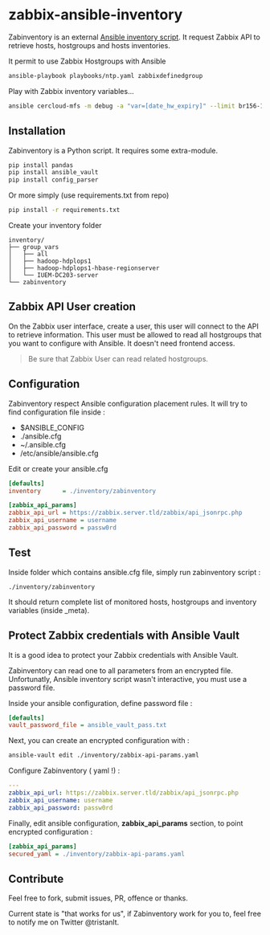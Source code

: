 # zabbix-ansible-inventory

Zabinventory is an external [Ansible inventory script](https://docs.ansible.com/ansible/latest/user_guide/intro_dynamic_inventory.html). It request Zabbix API to retrieve hosts, hostgroups and hosts inventories.

It permit to use Zabbix Hostgroups with Ansible
```bash
ansible-playbook playbooks/ntp.yaml zabbixdefinedgroup
```

Play with Zabbix inventory variables...
```bash
ansible cercloud-mfs -m debug -a "var=[date_hw_expiry]" --limit br156-156
```

## Installation

Zabinventory is a Python script. It requires some extra-module.

```bash
pip install pandas
pip install ansible_vault
pip install config_parser
```

Or more simply (use requirements.txt from repo)
```bash
pip install -r requirements.txt
```

Create your inventory folder
```
inventory/
├── group_vars
│   ├── all
│   ├── hadoop-hdplops1
│   ├── hadoop-hdplops1-hbase-regionserver
│   └── IUEM-DC203-server
└── zabinventory
```

## Zabbix API User creation

On the Zabbix user interface, create a user, this user will connect to the API to retrieve information. This user must be allowed to read all hostgroups that you want to configure with Ansible. It doesn't need frontend access.

> Be sure that Zabbix User can read related hostgroups.

## Configuration

Zabinventory respect Ansible configuration placement rules. It will try to find configuration file inside :

* $ANSIBLE_CONFIG  
* ./ansible.cfg
* ~/.ansible.cfg
* /etc/ansible/ansible.cfg

Edit or create your ansible.cfg

```ini
[defaults]
inventory      = ./inventory/zabinventory

[zabbix_api_params]
zabbix_api_url = https://zabbix.server.tld/zabbix/api_jsonrpc.php
zabbix_api_username = username
zabbix_api_password = passw0rd
```

## Test

Inside folder which contains ansible.cfg file, simply run zabinventory script :
```
./inventory/zabinventory
```
It should return complete list of monitored hosts, hostgroups and inventory variables (inside \_meta).

## Protect Zabbix credentials with Ansible Vault

It is a good idea to protect your Zabbix credentials with Ansible Vault. 

Zabinventory can read one to all parameters from an encrypted file. Unfortunatly, Ansible inventory script wasn't interactive, you must use a password file.

Inside your ansible configuration, define password file :
```ini
[defaults]
vault_password_file = ansible_vault_pass.txt
```

Next, you can create an encrypted configuration with :
```bash
ansible-vault edit ./inventory/zabbix-api-params.yaml 
```

Configure Zabinventory ( yaml !) :
```yaml
---
zabbix_api_url: https://zabbix.server.tld/zabbix/api_jsonrpc.php
zabbix_api_username: username
zabbix_api_password: passw0rd
```   

Finally, edit ansible configuration, **zabbix\_api\_params** section, to point encrypted configuration :
```ini
[zabbix_api_params]
secured_yaml = ./inventory/zabbix-api-params.yaml
```

## Contribute
Feel free to fork, submit issues, PR, offence or thanks.

Current state is "that works for us", if Zabinventory work for you to, feel free to notify me on Twitter @tristanlt.
